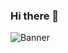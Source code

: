 ### Hi there 👋

<!--
**sanviika/sanviika** is a ✨ _special_ ✨ repository because its `README.md` (this file) appears on your GitHub profile.

Here are some ideas to get you started:

- 🔭 I’m currently working on ...
- 🌱 I’m currently learning ...
- 👯 I’m looking to collaborate on ...
- 🤔 I’m looking for help with ...
- 💬 Ask me about ...
- 📫 How to reach me: ...
- 😄 Pronouns: ...
- ⚡ Fun fact: ...
-->
![Banner](https://www.google.com/url?sa=i&url=https%3A%2F%2Fwww.ikea.com%2Fin%2Fen%2Fp%2Ffejka-artificial-potted-plant-in-outdoor-monstera-40395293%2F&psig=AOvVaw0T-MrWC0mkXHfODwWNtFWb&ust=1623942059335000&source=images&cd=vfe&ved=0CAIQjRxqFwoTCPDFgt-1nPECFQAAAAAdAAAAABAD)
